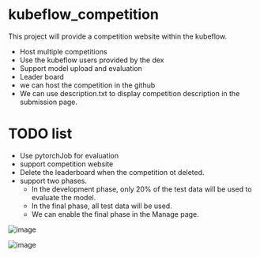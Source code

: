 # kubeflow_competition

This project will provide a competition website within the kubeflow. 
* Host multiple competitions
* Use the kubeflow users provided by the dex
* Support model upload and evaluation
* Leader board
* we can host the competition in the github
* We can use description.txt to display competition description in the submission page.

# TODO list
* Use pytorchJob for evaluation
* support competition website
* Delete the leaderboard when the competition ot deleted.
* support two phases.
  * In the development phase, only 20% of the test data will be used to evaluate the model.
  * In the final phase, all test data will be used.
  * We can enable the final phase in the Manage page.


![image](https://github.com/wycc/kubeflow_competition/assets/457473/aaa26e6a-4e3f-4821-9d84-c84aefb61f97)

![image](https://github.com/wycc/kubeflow_competition/assets/457473/d89ec7f1-4037-418d-aa13-7bf180c4e2e8)

